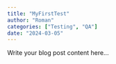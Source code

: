 ```yaml
---
title: "MyFirstTest"
author: "Roman"
categories: ["Testing", "QA"]
date: "2024-03-05"
---
```


Write your blog post content here...
